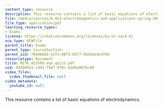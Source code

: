 ```yaml
---
content_type: resource
description: This resource contains a list of basic equations of electrodynamics.
file: /media/courses/6-013-electromagnetics-and-applications-spring-2009/603995e1cd41f847070cb16ba007bc80_MIT6_013S09_eqn_quiz1.pdf
file_type: application/pdf
learning_resource_types:
- Exams
license: https://creativecommons.org/licenses/by-nc-sa/4.0/
ocw_type: OCWFile
parent_title: Exams
parent_type: CourseSection
parent_uid: 70e86683-53f3-08f3-03f7-503d4e4e3f60
resourcetype: Document
title: MIT6_013S09_eqn_quiz1.pdf
uid: 603995e1-cd41-f847-070c-b16ba007bc80
video_files:
  video_thumbnail_file: null
video_metadata:
  youtube_id: null
---
```

This resource contains a list of basic equations of electrodynamics.